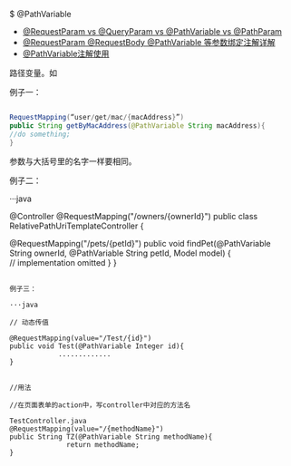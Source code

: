 

$ @PathVariable

* [@RequestParam vs @QueryParam vs @PathVariable vs @PathParam](https://medium.com/1developer/spring-requestparam-vs-queryparam-vs-pathvariable-vs-pathparam-7c5655e541ad)
* [@RequestParam @RequestBody @PathVariable 等参数绑定注解详解](https://blog.csdn.net/walkerJong/article/details/7946109?utm_medium=distribute.pc_relevant.none-task-blog-BlogCommendFromBaidu-7.nonecase&depth_1-utm_source=distribute.pc_relevant.none-task-blog-BlogCommendFromBaidu-7.nonecase)
* [@PathVariable注解使用](https://blog.csdn.net/sswqzx/article/details/84194979?utm_medium=distribute.pc_relevant.none-task-blog-BlogCommendFromMachineLearnPai2-1.nonecase&depth_1-utm_source=distribute.pc_relevant.none-task-blog-BlogCommendFromMachineLearnPai2-1.nonecase)

路径变量。如

例子一：

```java 

RequestMapping(“user/get/mac/{macAddress}”)
public String getByMacAddress(@PathVariable String macAddress){
//do something;
}

```

参数与大括号里的名字一样要相同。



例子二：

···java

@Controller
@RequestMapping("/owners/{ownerId}")
public class RelativePathUriTemplateController {
 
  @RequestMapping("/pets/{petId}")
  public void findPet(@PathVariable String ownerId, @PathVariable String petId, Model model) {    
    // implementation omitted
  }
}

```

例子三：

···java

// 动态传值

@RequestMapping(value="/Test/{id}")
public void Test(@PathVariable Integer id){
            .............
}


//用法

//在页面表单的action中，写controller中对应的方法名
 
TestController.java
@RequestMapping(value="/{methodName}")
public String TZ(@PathVariable String methodName){
              return methodName;
}


```

